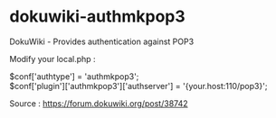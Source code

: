 dokuwiki-authmkpop3
===================

DokuWiki - Provides authentication against POP3

Modify your local.php :

$conf['authtype'] = 'authmkpop3';<br />
$conf['plugin']['authmkpop3']['authserver'] = '{your.host:110/pop3}';

Source : https://forum.dokuwiki.org/post/38742
